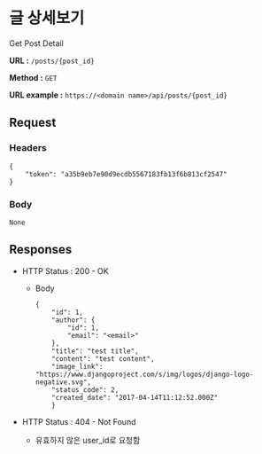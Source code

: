 # 글 상세보기

Get Post Detail

**URL :** `/posts/{post_id}`

**Method :** `GET`

**URL example :** `https://<domain name>/api/posts/{post_id}`

## Request

### Headers

    {
        "token": "a35b9eb7e90d9ecdb5567183fb13f6b813cf2547"
    }

### Body

`None`

## Responses

-   HTTP Status : 200 - OK

    -   Body

            {
                "id": 1,
                "author": {
                    "id": 1,
                    "email": "<email>"
                },
                "title": "test title",
                "content": "test content",
                "image_link": "https://www.djangoproject.com/s/img/logos/django-logo-negative.svg",
                "status_code": 2,
                "created_date": "2017-04-14T11:12:52.000Z"
                }

-   HTTP Status : 404 - Not Found

    -   유효하지 않은 user_id로 요청함
